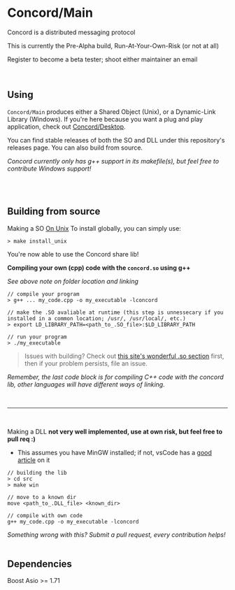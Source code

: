 # Concord/Main
Concord is a distributed messaging protocol

This is currently the Pre-Alpha build, Run-At-Your-Own-Risk (or not at all)

Register to become a beta tester; shoot either maintainer an email

<br>

## Using
`Concord/Main` produces either a Shared Object (Unix), or a Dynamic-Link Library (Windows). If you're here because you want a plug and play application, check out [Concord/Desktop](https://github.com/open-concord/desktop/).

You can find stable releases of both the SO and DLL under this repository's releases page. You can also build from source.

*Concord currently only has g++ support in its makefile(s), but feel free to contribute Windows support!*

<br>
<br>

## Building from source
Making a SO <ins>On Unix</ins>
To install globally, you can simply use:
```
> make install_unix
```
You're now able to use the Concord share lib!
<br>

**Compiling your own (cpp) code with the `concord.so` using g++**

*See above note on folder location and linking*
```
// compile your program
> g++ ... my_code.cpp -o my_executable -lconcord

// make the .SO avaliable at runtime (this step is unnessecary if you installed in a common location; /usr/, /usr/local/, etc.)
> export LD_LIBRARY_PATH=<path_to_.SO_file>:$LD_LIBRARY_PATH

// run your program
> ./my_executable
```


> Issues with building? Check out [this site's wonderful .so section](http://www.yolinux.com/TUTORIALS/LibraryArchives-StaticAndDynamic.html) first, then if your problem persists, file an issue.

*Remember, the last code block is for compiling C++ code with the concord lib, other languages will have different ways of linking.*

<br>

----

<br>

Making a DLL **not very well implemented, use at own risk, but feel free to pull req :)**
- This assumes you have MinGW installed; if not, vsCode has a [good article](https://code.visualstudio.com/docs/cpp/config-mingw) on it

```
// building the lib
> cd src
> make win

// move to a known dir
move <path_to_.DLL_file> <known_dir>

// compile with own code
g++ my_code.cpp -o my_executable -lconcord
```
*Something wrong with this? Submit a pull request, every contribution helps!*
<br>
<br>

## Dependencies
Boost Asio >= 1.71